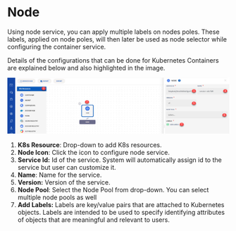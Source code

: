 # Node

Using node service, you can apply multiple labels on nodes poles. These labels, applied on node poles, will then later be used as node selector while configuring the container service.

Details of the configurations that can be done for Kubernetes Containers are explained below and also highlighted in the image. 

![1](imgs/1.jpg)

1. **K8s Resource**: Drop-down to add K8s resources. 
2. **Node Icon**: Click the icon to configure node service. 
3. **Service Id:** Id of the service. System will automatically assign id to the service but user can customize it.
4. **Name**: Name for the service.
5. **Version:** Version of the service.
6. **Node Pool**: Select the Node Pool from drop-down. You can select multiple node pools as well
7. **Add Labels:** Labels are key/value pairs that are attached to Kubernetes objects. Labels are intended to be used to specify identifying attributes of objects that are meaningful and relevant to users.